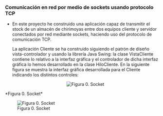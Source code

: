 ### Comunicación en red por medio de sockets usando protocolo TCP

- En este proyecto he construido una aplicación capaz de transmitir el stock de un almacén de chirimoyas entre dos equipos cliente y servidor conectados por red mediante sockets, haciendo uso del protocolo de comunicación TCP.

	La aplicación Cliente se ha construido siguiendo el patrón de diseño vista-controlador y usando la librería Java Swing: la clase VistaCliente contiene lo relativo a la interfaz gráfica y el controlador de dicha interfaz gráfica lo hemos desarrollado en la clase HiloCliente.
	En la siguiente figura se muestra la interfaz gráfica desarrollada para el Cliente indicando los distintos controles:
	
	<p align="center">
  <img src="https://raw.githubusercontent.com/hotomol/sockets/master/Images/socket.png?raw=true" alt="Figura 0. Socket"/>
</p>
*Figura 0. Socket*


<figure class="image">
  <img src="https://raw.githubusercontent.com/hotomol/sockets/master/Images/socket.png?raw=true" alt="Figura 0. Socket">
  <figcaption>Figura 0. Socket</figcaption>
</figure>
